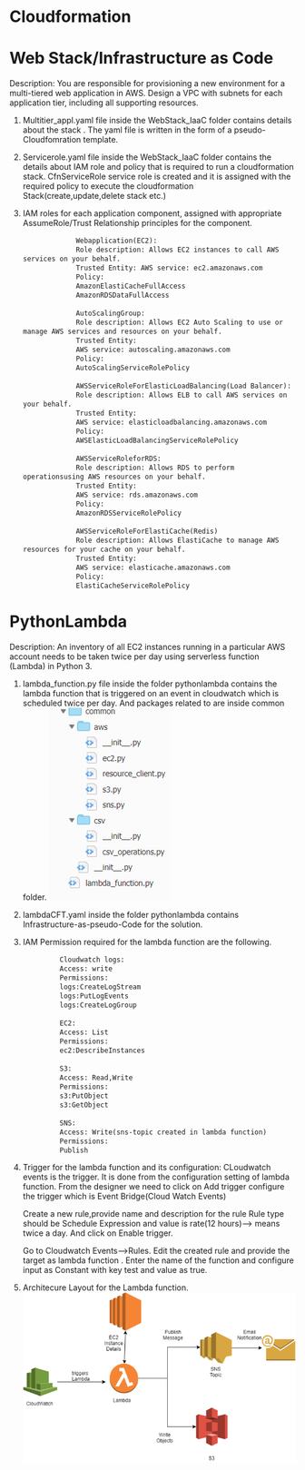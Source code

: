 # Cloudformation
# Web Stack/Infrastructure as Code
Description: You are responsible for provisioning a new environment for a multi-tiered web application
in AWS. Design a VPC with subnets for each application tier, including all supporting resources.

1. Multitier_appl.yaml file inside the WebStack_IaaC folder contains details about the stack .
The yaml file is written in the form of a pseudo-Cloudfomration template.

2. Servicerole.yaml file inside the WebStack_IaaC folder contains the details about IAM role and policy that is required to run
a cloudformation stack.
  CfnServiceRole service role is created and it is assigned with the required policy to execute the cloudformation Stack(create,update,delete stack etc.)
  
3. IAM roles for each application component, assigned with appropriate AssumeRole/Trust
Relationship principles for the component.


                    Webapplication(EC2):
                    Role description: Allows EC2 instances to call AWS services on your behalf.
                    Trusted Entity: AWS service: ec2.amazonaws.com
                    Policy:
                    AmazonElastiCacheFullAccess
                    AmazonRDSDataFullAccess

                    AutoScalingGroup:
                    Role description: Allows EC2 Auto Scaling to use or manage AWS services and resources on your behalf. 
                    Trusted Entity:
                    AWS service: autoscaling.amazonaws.com
                    Policy:
                    AutoScalingServiceRolePolicy

                    AWSServiceRoleForElasticLoadBalancing(Load Balancer):
                    Role description: Allows ELB to call AWS services on your behalf.
                    Trusted Entity:
                    AWS service: elasticloadbalancing.amazonaws.com
                    Policy:
                    AWSElasticLoadBalancingServiceRolePolicy 
                    
                    AWSServiceRoleforRDS:
                    Role description: Allows RDS to perform operationsusing AWS resources on your behalf.
                    Trusted Entity:
                    AWS service: rds.amazonaws.com
                    Policy:
                    AmazonRDSServiceRolePolicy

                    AWSServiceRoleForElastiCache(Redis)
                    Role description: Allows ElastiCache to manage AWS resources for your cache on your behalf.
                    Trusted Entity:
                    AWS service: elasticache.amazonaws.com
                    Policy:
                    ElastiCacheServiceRolePolicy

# PythonLambda
Description: An inventory of all EC2 instances running in a particular AWS account needs to be taken
twice per day using serverless function (Lambda) in Python 3.

1. lambda_function.py file inside the folder pythonlambda contains the lambda function that is triggered on an event in cloudwatch which is scheduled twice per day. And packages related to are inside common folder.
      ![alt text](https://github.com/priyanr25892/Cloudformation/blob/main/pythonlambda/package_layout.png?raw=true)
      
2. lambdaCFT.yaml inside the folder pythonlambda contains Infrastructure-as-pseudo-Code for the solution.

3. IAM Permission required for the lambda function are the following.

                Cloudwatch logs:
                Access: write
                Permissions:
                logs:CreateLogStream    
                logs:PutLogEvents
                logs:CreateLogGroup

                EC2:
                Access: List
                Permissions:
                ec2:DescribeInstances

                S3:
                Access: Read,Write
                Permissions:
                s3:PutObject
                s3:GetObject

                SNS:
                Access: Write(sns-topic created in lambda function)
                Permissions:
                Publish

4. Trigger for the lambda function and its configuration:
    CLoudwatch events is the trigger.
    It is done from the configuration setting of lambda function.
    From the designer we need to click on Add trigger
    configure the trigger which is Event Bridge(Cloud Watch Events)

    Create a new rule,provide name and description for the rule
    Rule type should be Schedule Expression
    and value is rate(12 hours)--> means twice a day.
    And click on Enable trigger.

    Go to Cloudwatch Events-->Rules. Edit the created rule and provide the target as lambda function .
    Enter the name of the function and configure input as Constant with key test and value as true.

5. Architecure Layout for the Lambda function.
 ![alt text](https://github.com/priyanr25892/Cloudformation/blob/main/pythonlambda/Architecture.png?raw=true)

